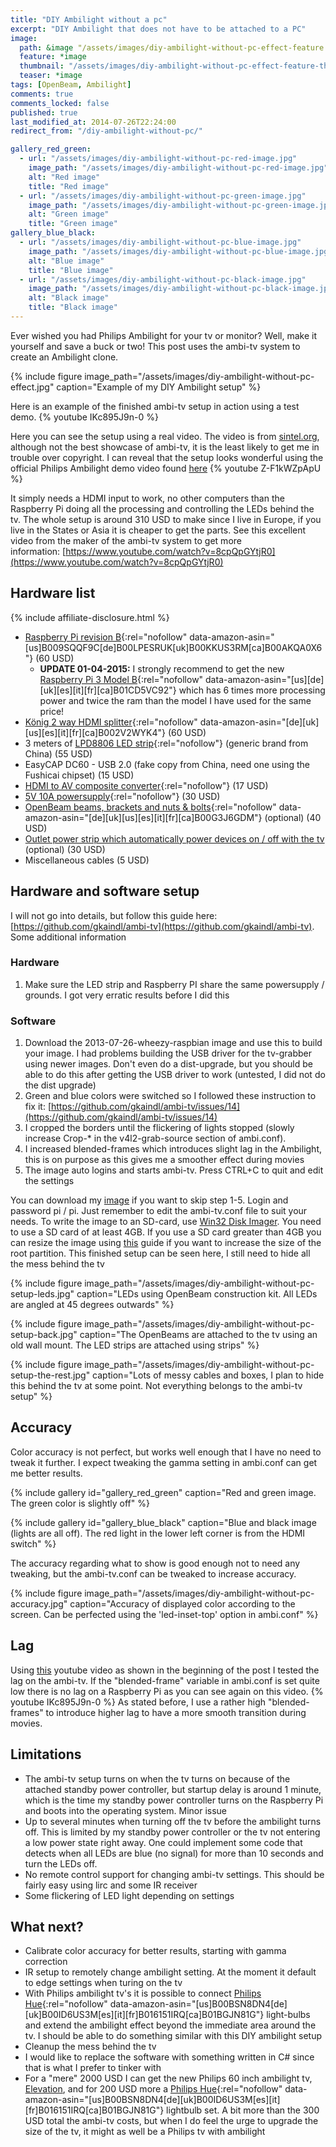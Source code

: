 ```yaml
---
title: "DIY Ambilight without a pc"
excerpt: "DIY Ambilight that does not have to be attached to a PC"
image:
  path: &image "/assets/images/diy-ambilight-without-pc-effect-feature.jpg"
  feature: *image
  thumbnail: "/assets/images/diy-ambilight-without-pc-effect-feature-th.jpg"
  teaser: *image
tags: [OpenBeam, Ambilight]
comments: true
comments_locked: false
published: true
last_modified_at: 2014-07-26T22:24:00
redirect_from: "/diy-ambilight-without-pc/"

gallery_red_green:
  - url: "/assets/images/diy-ambilight-without-pc-red-image.jpg"
    image_path: "/assets/images/diy-ambilight-without-pc-red-image.jpg"
    alt: "Red image"
    title: "Red image"
  - url: "/assets/images/diy-ambilight-without-pc-green-image.jpg"
    image_path: "/assets/images/diy-ambilight-without-pc-green-image.jpg"
    alt: "Green image"
    title: "Green image"
gallery_blue_black:
  - url: "/assets/images/diy-ambilight-without-pc-blue-image.jpg"
    image_path: "/assets/images/diy-ambilight-without-pc-blue-image.jpg"
    alt: "Blue image"
    title: "Blue image"
  - url: "/assets/images/diy-ambilight-without-pc-black-image.jpg"
    image_path: "/assets/images/diy-ambilight-without-pc-black-image.jpg"
    alt: "Black image"
    title: "Black image"
---
```

Ever wished you had Philips Ambilight for your tv or monitor? Well, make it yourself and save a buck or two! This post uses the ambi-tv system to create an Ambilight clone.

{% include figure 
  image_path="/assets/images/diy-ambilight-without-pc-effect.jpg" 
  caption="Example of my DIY Ambilight setup" 
%}

Here is an example of the finished ambi-tv setup in action using a test demo.
{% youtube IKc895J9n-0 %}

Here you can see the setup using a real video. The video is from [sintel.org](http://www.sintel.org/), although not the best showcase of ambi-tv, it is the least likely to get me in trouble over copyright. I can reveal that the setup looks wonderful using the official Philips Ambilight demo video found [here](https://www.youtube.com/watch?v=jV8IFZ5Sa_k)
{% youtube Z-F1kWZpApU %}

It simply needs a HDMI input to work, no other computers than the Raspberry Pi doing all the processing and controlling the LEDs behind the tv. The whole setup is around 310 USD to make since I live in Europe, if you live in the States or Asia it is cheaper to get the parts. See this excellent video from the maker of the ambi-tv system to get more information: [https://www.youtube.com/watch?v=8cpQpGYtjR0](https://www.youtube.com/watch?v=8cpQpGYtjR0)
## Hardware list
{% include affiliate-disclosure.html %}

* [Raspberry Pi revision B](https://www.amazon.com/dp/B009SQQF9C/?tag=oddoneout0a-20){:rel="nofollow" data-amazon-asin="[us]B009SQQF9C[de]B00LPESRUK[uk]B00KKUS3RM[ca]B00AKQA0X6"} (60 USD)
  * **UPDATE 01-04-2015:** I strongly recommend to get the new [Raspberry Pi 3 Model B](https://www.amazon.com/dp/B01CD5VC92/?tag=oddoneout0a-20){:rel="nofollow" data-amazon-asin="[us][de][uk][es][it][fr][ca]B01CD5VC92"} which has 6 times more processing power and twice the ram than the model I have used for the same price!
* [König 2 way HDMI splitter](https://www.amazon.com/dp/B002V2WYK4/?tag=oddoneout0a-20){:rel="nofollow" data-amazon-asin="[de][uk][us][es][it][fr][ca]B002V2WYK4"} (60 USD)
* 3 meters of [LPD8806 LED strip](https://www.amazon.com/s/ref=nb_sb_noss_2?url=search-alias%3Daps&field-keywords=LPD8806+LED+strip&tag=oddoneout0a-20){:rel="nofollow"} (generic brand from China) (55 USD)
* EasyCAP DC60 - USB 2.0 (fake copy from China, need one using the Fushicai chipset) (15 USD)
* [HDMI to AV composite converter](https://www.amazon.com/s/ref=nb_sb_noss_2?url=search-alias%3Daps&field-keywords=HDMI+to+AV+composite+converter&tag=oddoneout0a-20){:rel="nofollow"} (17 USD)
* [5V 10A powersupply](http://www.adafruit.com/product/658){:rel="nofollow"} (30 USD)
* [OpenBeam beams, brackets and nuts & bolts](https://www.amazon.com/dp/B00G3J6GDM/?tag=oddoneout0a-20){:rel="nofollow" data-amazon-asin="[de][uk][us][es][it][fr][ca]B00G3J6GDM"} (optional) (40 USD)
* [Outlet power strip which automatically power devices on / off with the tv](https://www.av-cables.dk/elspareskinne/) (optional) (30 USD)
* Miscellaneous cables (5 USD)

## Hardware and software setup
I will not go into details, but follow this guide here: [https://github.com/gkaindl/ambi-tv](https://github.com/gkaindl/ambi-tv). Some additional information

### Hardware

1. Make sure the LED strip and Raspberry PI share the same powersupply / grounds. I got very erratic results before I did this

### Software

1. Download the 2013-07-26-wheezy-raspbian image and use this to build your image. I had problems building the USB driver for the tv-grabber using newer images. Don't even do a dist-upgrade, but you should be able to do this after getting the USB driver to work (untested, I did not do the dist upgrade)
2. Green and blue colors were switched so I followed these instruction to fix it: [https://github.com/gkaindl/ambi-tv/issues/14](https://github.com/gkaindl/ambi-tv/issues/14)
3. I cropped the borders until the flickering of lights stopped (slowly increase Crop-* in the v4l2-grab-source section of ambi.conf).
4. I increased blended-frames which introduces slight lag in the Ambilight, this is on purpose as this gives me a smoother effect during movies
5. The image auto logins and starts ambi-tv. Press CTRL+C to quit and edit the settings

You can download my [image](https://www.dropbox.com/s/4947g5meatfvbm2/ambi-tv.gz?dl=1) if you want to skip step 1-5. Login and password pi / pi. Just remember to edit the ambi-tv.conf file to suit your needs. To write the image to an SD-card, use [Win32 Disk Imager](http://sourceforge.net/projects/win32diskimager/). You need to use a SD card of at least 4GB. If you use a SD card greater than 4GB you can resize the image using [this](http://softwarebakery.com/shrinking-images-on-linux) guide if you want to increase the size of the root partition.
This finished setup can be seen here, I still need to hide all the mess behind the tv

{% include figure
  image_path="/assets/images/diy-ambilight-without-pc-setup-leds.jpg"
  caption="LEDs using OpenBeam construction kit. All LEDs are angled at 45 degrees outwards"
%}

{% include figure
  image_path="/assets/images/diy-ambilight-without-pc-setup-back.jpg"
  caption="The OpenBeams are attached to the tv using an old wall mount. The LED strips are attached using strips"
%}

{% include figure
  image_path="/assets/images/diy-ambilight-without-pc-setup-the-rest.jpg"
  caption="Lots of messy cables and boxes, I plan to hide this behind the tv at some point. Not everything belongs to the ambi-tv setup"
%}

## Accuracy
Color accuracy is not perfect, but works well enough that I have no need to tweak it further. I expect tweaking the gamma setting in ambi.conf can get me better results.

{% include gallery 
  id="gallery_red_green" 
  caption="Red and green image. The green color is slightly off" 
%}

{% include gallery
  id="gallery_blue_black"
  caption="Blue and black image (lights are all off). The red light in the lower left corner is from the HDMI switch"
%}

The accuracy regarding what to show is good enough not to need any tweaking, but the ambi-tv.conf can be tweaked to increase accuracy.

{% include figure
  image_path="/assets/images/diy-ambilight-without-pc-accuracy.jpg"
  caption="Accuracy of displayed color according to the screen. Can be perfected using the 'led-inset-top' option in ambi.conf"
%}

## Lag
Using [this](https://www.youtube.com/watch?v=sr_vL2anfXA) youtube video as shown in the beginning of the post I tested the lag on the ambi-tv. If the "blended-frame" variable in ambi.conf is set quite low there is no lag on a Raspberry Pi as you can see again on this video.
{% youtube IKc895J9n-0 %}
As stated before, I use a rather high "blended-frames" to introduce higher lag to have a more smooth transition during movies.

## Limitations

* The ambi-tv setup turns on when the tv turns on because of the attached standby power controller, but startup delay is around 1 minute, which is the time my standby power controller turns on the Raspberry Pi and boots into the operating system. Minor issue
* Up to several minutes when turning off the tv before the ambilight turns off. This is limited by my standby power controller or the tv not entering a low power state right away. One could implement some code that detects when all LEDs are blue (no signal) for more than 10 seconds and turn the LEDs off.
* No remote control support for changing ambi-tv settings. This should be fairly easy using lirc and some IR receiver
* Some flickering of LED light depending on settings

## What next?

* Calibrate color accuracy for better results, starting with gamma correction
* IR setup to remotely change ambilight setting. At the moment it default to edge settings when turing on the tv
* With Philips ambilight tv's it is possible to connect [Philips Hue](https://www.amazon.com/dp/B00BSN8DN4/?tag=oddoneout0a-20){:rel="nofollow" data-amazon-asin="[us]B00BSN8DN4[de][uk]B00ID6US3M[es][it][fr]B016151IRQ[ca]B01BGJN81G"} light-bulbs and extend the ambilight effect beyond the immediate area around the tv. I should be able to do something similar with this DIY ambilight setup
* Cleanup the mess behind the tv
* I would like to replace the software with something written in C# since that is what I prefer to tinker with
* For a "mere" 2000 USD I can get the new Philips 60 inch ambilight tv, [Elevation](http://www.slashgear.com/philips-elevation-ambilighthue-tv-eyes-on-06296712/), and for 200 USD more a [Philips Hue](https://www.amazon.com/dp/B00BSN8DN4/?tag=oddoneout0a-20){:rel="nofollow" data-amazon-asin="[us]B00BSN8DN4[de][uk]B00ID6US3M[es][it][fr]B016151IRQ[ca]B01BGJN81G"} lightbulb set. A bit more than the 300 USD total the ambi-tv costs, but when I do feel the urge to upgrade the size of the tv, it might as well be a Philips tv with ambilight
